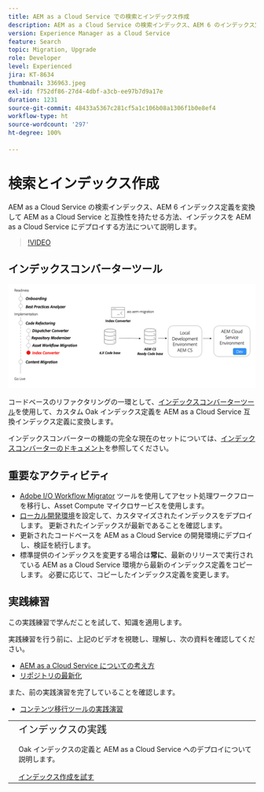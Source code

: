 ```yaml
---
title: AEM as a Cloud Service での検索とインデックス作成
description: AEM as a Cloud Service の検索インデックス、AEM 6 のインデックス定義の変換方法およびインデックスのデプロイ方法について説明します。
version: Experience Manager as a Cloud Service
feature: Search
topic: Migration, Upgrade
role: Developer
level: Experienced
jira: KT-8634
thumbnail: 336963.jpeg
exl-id: f752df86-27d4-4dbf-a3cb-ee97b7d9a17e
duration: 1231
source-git-commit: 48433a5367c281cf5a1c106b08a1306f1b0e8ef4
workflow-type: ht
source-wordcount: '297'
ht-degree: 100%

---
```


# 検索とインデックス作成

AEM as a Cloud Service の検索インデックス、AEM 6 インデックス定義を変換して AEM as a Cloud Service と互換性を持たせる方法、インデックスを AEM as a Cloud Service にデプロイする方法について説明します。

>[!VIDEO](https://video.tv.adobe.com/v/336963?quality=12&learn=on)

## インデックスコンバーターツール

![インデックスコンバーターツール](./assets/index-converter.png)

コードベースのリファクタリングの一環として、[インデックスコンバーターツール](https://github.com/adobe/aio-cli-plugin-aem-cloud-service-migration#command-aio-aem-migrationindex-converter)を使用して、カスタム Oak インデックス定義を AEM as a Cloud Service 互換インデックス定義に変換します。

インデックスコンバーターの機能の完全な現在のセットについては、[インデックスコンバーターのドキュメント](https://experienceleague.adobe.com/docs/experience-manager-cloud-service/content/migration-journey/refactoring-tools/index-converter.html?lang=ja)を参照してください。

## 重要なアクティビティ

+ [Adobe I/O Workflow Migrator](https://github.com/adobe/aio-cli-plugin-aem-cloud-service-migration#command-aio-aem-migrationindex-converter) ツールを使用してアセット処理ワークフローを移行し、Asset Compute マイクロサービスを使用します。
+ [ローカル開発環境](https://experienceleague.adobe.com/docs/experience-manager-learn/cloud-service/local-development-environment-set-up/overview.html?lang=ja)を設定して、カスタマイズされたインデックスをデプロイします。 更新されたインデックスが最新であることを確認します。
+ 更新されたコードベースを AEM as a Cloud Service の開発環境にデプロイし、検証を続行します。
+ 標準提供のインデックスを変更する場合は&#x200B;**常に**、最新のリリースで実行されている AEM as a Cloud Service 環境から最新のインデックス定義をコピーします。 必要に応じて、コピーしたインデックス定義を変更します。

## 実践練習

この実践練習で学んだことを試して、知識を適用します。

実践練習を行う前に、上記のビデオを視聴し、理解し、次の資料を確認してください。

+ [AEM as a Cloud Service についての考え方](./introduction.md)
+ [リポジトリの最新化](./repository-modernization.md)

また、前の実践演習を完了していることを確認します。

+ [コンテンツ移行ツールの実践演習](./content-migration/content-transfer-tool.md#hands-on-exercise)

<table style="border-width:0">
    <tr>
        <td style="width:150px">
            <a  rel="noreferrer"
                target="_blank"
                href="https://github.com/adobe/aem-cloud-engineering-video-series-exercises/tree/session7-indexes#cloud-acceleration-bootcamp---session-7-search-and-indexing"><img alt="実践演習 GitHub リポジトリ" src="./assets/github.png"/>
            </a>        
        </td>
        <td style="width:100%;margin-bottom:1rem;">
            <div style="font-size:1.25rem;font-weight:400;">インデックスの実践</div>
            <p style="margin:1rem 0">
                Oak インデックスの定義と AEM as a Cloud Service へのデプロイについて説明します。
            </p>
            <a  rel="noreferrer"
                target="_blank"
                href="https://github.com/adobe/aem-cloud-engineering-video-series-exercises/tree/session7-indexes#cloud-acceleration-bootcamp---session-7-search-and-indexing" class="spectrum-Button spectrum-Button--primary spectrum-Button--sizeM">
                <span class="spectrum-Button-label has-no-wrap has-text-weight-bold">インデックス作成を試す</span>
            </a>
        </td>
    </tr>
</table>
